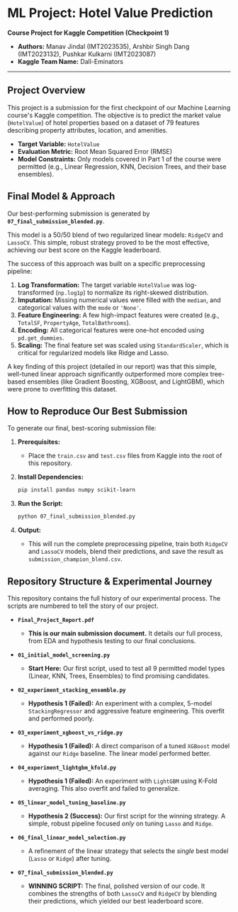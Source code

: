 # ML Project: Hotel Value Prediction

**Course Project for Kaggle Competition (Checkpoint 1)**

- **Authors:** Manav Jindal (IMT2023535), Arshbir Singh Dang (IMT2023132), Pushkar Kulkarni (IMT2023087)
- **Kaggle Team Name:** Dall-Eminators

---

## Project Overview

This project is a submission for the first checkpoint of our Machine Learning course's Kaggle competition. The objective is to predict the market value (`HotelValue`) of hotel properties based on a dataset of 79 features describing property attributes, location, and amenities.

- **Target Variable:** `HotelValue`
- **Evaluation Metric:** Root Mean Squared Error (RMSE)
- **Model Constraints:** Only models covered in Part 1 of the course were permitted (e.g., Linear Regression, KNN, Decision Trees, and their base ensembles).

## Final Model & Approach

Our best-performing submission is generated by **`07_final_submission_blended.py`**.

This model is a 50/50 blend of two regularized linear models: `RidgeCV` and `LassoCV`. This simple, robust strategy proved to be the most effective, achieving our best score on the Kaggle leaderboard.

The success of this approach was built on a specific preprocessing pipeline:
1.  **Log Transformation:** The target variable `HotelValue` was log-transformed (`np.log1p`) to normalize its right-skewed distribution.
2.  **Imputation:** Missing numerical values were filled with the `median`, and categorical values with the `mode` or `'None'`.
3.  **Feature Engineering:** A few high-impact features were created (e.g., `TotalSF`, `PropertyAge`, `TotalBathrooms`).
4.  **Encoding:** All categorical features were one-hot encoded using `pd.get_dummies`.
5.  **Scaling:** The final feature set was scaled using `StandardScaler`, which is critical for regularized models like Ridge and Lasso.

A key finding of this project (detailed in our report) was that this simple, well-tuned linear approach significantly outperformed more complex tree-based ensembles (like Gradient Boosting, XGBoost, and LightGBM), which were prone to overfitting this dataset.

## How to Reproduce Our Best Submission

To generate our final, best-scoring submission file:

1.  **Prerequisites:**
    * Place the `train.csv` and `test.csv` files from Kaggle into the root of this repository.

2.  **Install Dependencies:**
    ```bash
    pip install pandas numpy scikit-learn
    ```

3.  **Run the Script:**
    ```bash
    python 07_final_submission_blended.py
    ```

4.  **Output:**
    * This will run the complete preprocessing pipeline, train both `RidgeCV` and `LassoCV` models, blend their predictions, and save the result as `submission_champion_blend.csv`.

## Repository Structure & Experimental Journey

This repository contains the full history of our experimental process. The scripts are numbered to tell the story of our project.

- **`Final_Project_Report.pdf`**
  * **This is our main submission document.** It details our full process, from EDA and hypothesis testing to our final conclusions.

- **`01_initial_model_screening.py`**
  * **Start Here:** Our first script, used to test all 9 permitted model types (Linear, KNN, Trees, Ensembles) to find promising candidates.

- **`02_experiment_stacking_ensemble.py`**
  * **Hypothesis 1 (Failed):** An experiment with a complex, 5-model `StackingRegressor` and aggressive feature engineering. This overfit and performed poorly.

- **`03_experiment_xgboost_vs_ridge.py`**
  * **Hypothesis 1 (Failed):** A direct comparison of a tuned `XGBoost` model against our `Ridge` baseline. The linear model performed better.

- **`04_experiment_lightgbm_kfold.py`**
  * **Hypothesis 1 (Failed):** An experiment with `LightGBM` using K-Fold averaging. This also overfit and failed to generalize.

- **`05_linear_model_tuning_baseline.py`**
  * **Hypothesis 2 (Success):** Our first script for the winning strategy. A simple, robust pipeline focused *only* on tuning `Lasso` and `Ridge`.

- **`06_final_linear_model_selection.py`**
  * A refinement of the linear strategy that selects the *single* best model (`Lasso` or `Ridge`) after tuning.

- **`07_final_submission_blended.py`**
  * **WINNING SCRIPT:** The final, polished version of our code. It combines the strengths of both `LassoCV` and `RidgeCV` by blending their predictions, which yielded our best leaderboard score.
